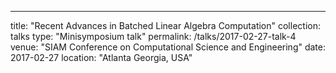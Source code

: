 ---
title: "Recent Advances in Batched Linear Algebra Computation"
collection: talks
type: "Minisymposium talk"
permalink: /talks/2017-02-27-talk-4
venue: "SIAM Conference on Computational Science and Engineering"
date: 2017-02-27
location: "Atlanta Georgia, USA"

